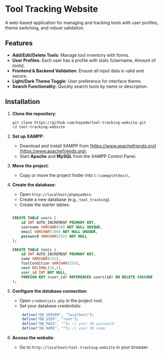 # Tool Tracking Website

A web-based application for managing and tracking tools with user profiles, theme switching, and robust validation.


## Features
- **Add/Edit/Delete Tools**: Manage tool inventory with forms.
- **User Profiles**: Each user has a profile with stats (Username, Amount of tools).
- **Frontend & Backend Validation**: Ensure all input data is valid and secure.
- **Light/Dark Theme Toggle**: User preference for interface theme.
- **Search Functionality**: Quickly search tools by name or description.

## Installation

1. **Clone the repository**:
   ```bash
   git clone https://github.com/kayedm/tool-tracking-website.git
   cd tool-tracking-website
   ```

2. **Set up XAMPP**:
   - Download and install XAMPP from [https://www.apachefriends.org](https://www.apachefriends.org).
   - Start **Apache** and **MySQL** from the XAMPP Control Panel.

3. **Move the project**:
   - Copy or move the project folder into `C:\xampp\htdocs\`.

4. **Create the database**:
   - Open `http://localhost/phpmyadmin`.
   - Create a new database (e.g., `tool_tracking`).
   - Create the starter tables:
  
   ```sql

   CREATE TABLE users (
       id INT AUTO_INCREMENT PRIMARY KEY,
       username VARCHAR(50) NOT NULL UNIQUE,
       email VARCHAR(100) NOT NULL UNIQUE,
       password VARCHAR(255) NOT NULL
   );

   CREATE TABLE tools (
       id INT AUTO_INCREMENT PRIMARY KEY,
       name VARCHAR(255),
       ToolCondition VARCHAR(255),
       cost DECIMAL(10,2),
       user_id INT NOT NULL,
       FOREIGN KEY (user_id) REFERENCES users(id) ON DELETE CASCADE
   );

5. **Configure the database connection**:
   - Open `credentials.php` in the project root.
   - Set your database credentials:
     ```php
      define("DB_SERVER", "localhost");
      define("DB_USER", "root");
      define("DB_PASS", ""); // your db password
      define("DB_NAME", ""); // your db name
     ```

6. **Access the website**:
   - Go to `http://localhost/tool-tracking-website` in your browser.



